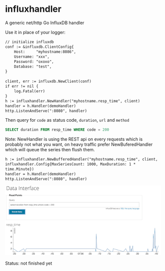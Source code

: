 influxhandler
=============

A generic net/http Go InfluxDB handler

Use it in place of your logger:

```golang
// initialize influxdb
conf := &influxdb.ClientConfig{
	Host:     "myhostname:8086",
	Username: "xxx",
	Password: "oxoxo",
	Database: "test",
}

client, err := influxdb.NewClient(conf)
if err != nil {
	log.Fatal(err)
}
h := influxhandler.NewHandler("myhostname.resp_time", client)
handler = h.Handler(demoHandler)
http.ListenAndServe(":8080", handler)
```

Then query for `code` as status code, `duration`, `url` and `method`

```sql
SELECT duration FROM resp_time WHERE code = 200
```

Note: NewHandler is using the REST api on every requests which is probably not what you want, on heavy traffic prefer NewBuferedHandler which will queue the series then flush them.

```golang
h := influxhandler.NewBufferedHandler("myhostname.resp_time", client, influxhandler.Config{MaxSeriesCount: 1000, MaxDuration: 1 * time.Minute})
handler = h.Handler(demoHandler)
http.ListenAndServe(":8080", handler)
```

![demo](https://github.com/akhenakh/martini-influxdb/raw/master/img/graph.png)

Status: not finished yet